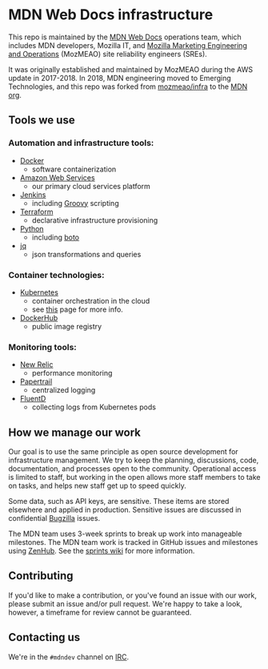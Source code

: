 # MDN Web Docs infrastructure

This repo is maintained by the [MDN Web Docs][mdn] operations team, which
includes MDN developers, Mozilla IT, and
[Mozilla Marketing Engineering and Operations][mozmeao] (MozMEAO) site
reliability engineers (SREs).

It was originally established and maintained by MozMEAO during the AWS update
in 2017-2018. In 2018, MDN engineering moved to Emerging Technologies, and this
repo was forked from [mozmeao/infra][mozmeao-infra] to the [MDN org][mdn-org].

[mdn]: https://developer.mozilla.org
[mdn-org]: https://github.com/mdn
[mozmeao]: https://mozilla.github.io/meao/
[mozmeao-infra]: https://github.com/mozmeao/infra

## Tools we use

### Automation and infrastructure tools:

- [Docker](https://www.docker.com/)
  - software containerization
- [Amazon Web Services](https://aws.amazon.com/)
  - our primary cloud services platform
- [Jenkins](https://jenkins.io/)
  - including [Groovy](http://www.groovy-lang.org/) scripting
- [Terraform](https://www.terraform.io/)
  - declarative infrastructure provisioning
- [Python](https://www.python.org/)
  - including [boto](https://github.com/boto/boto)
- [jq](https://stedolan.github.io/jq/)
  - json transformations and queries

### Container technologies:

- [Kubernetes](https://kubernetes.io/)
  - container orchestration in the cloud
  - see [this](https://github.com/mdn/infra/tree/master/k8s) page for more info.
- [DockerHub](https://hub.docker.com/)
  - public image registry

### Monitoring tools:

- [New Relic](https://newrelic.com/)
  - performance monitoring
- [Papertrail](https://papertrailapp.com/)
  - centralized logging
- [FluentD](http://www.fluentd.org/)
  - collecting logs from Kubernetes pods

## How we manage our work

Our goal is to use the same principle as open source development for
infrastructure management. We try to keep the planning, discussions, code,
documentation, and processes open to the community. Operational access is
limited to staff, but working in the open allows more staff members to take on
tasks, and helps new staff get up to speed quickly.

Some data, such as API keys, are sensitive. These items are stored elsewhere
and applied in production. Sensitive issues are discussed in confidential
[Bugzilla][bugzilla] issues.

The MDN team uses 3-week sprints to break up work into manageable milestones.
The MDN team work is tracked in GitHub issues and milestones using
[ZenHub][zenhub]. See the [sprints wiki][sprints] for more information.

[zenhub]: https://www.zenhub.com/
[sprints]: https://github.com/mdn/sprints/wiki
[bugzilla]: https://bugzilla.mozilla.org/

## Contributing

If you'd like to make a contribution, or you've found an issue with our work,
please submit an issue and/or pull request. We're happy to take a look,
however, a timeframe for review cannot be guaranteed.

## Contacting us

We're in the `#mdndev` channel on [IRC][irc].

[irc]: https://wiki.mozilla.org/IRC
